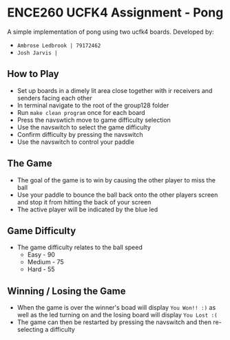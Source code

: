# ENCE260 UCFK4 Assignment - Pong

A simple implementation of pong using two ucfk4 boards. Developed by:
- `Ambrose Ledbrook | 79172462`
- `Josh Jarvis | `

## How to Play
- Set up boards in a dimely lit area close together with ir receivers and
  senders facing each other
- In terminal navigate to the root of the group128 folder
- Run `make clean program` once for each board
- Press the navswtich move to game difficulty selection
- Use the navswitch to select the game difficulty
- Confirm difficulty by pressing the navswitch
- Use the navswitch to control your paddle

## The Game
- The goal of the game is to win by causing the other player to miss the ball
- Use your paddle to bounce the ball back onto the other players screen and
  stop it from hitting the back of your screen
- The active player will be indicated by the blue led

## Game Difficulty
- The game difficulty relates to the ball speed
    * Easy - 90
    * Medium - 75
    * Hard - 55

## Winning / Losing the Game
- When the game is over the winner's boad will display `You Won!! :)` as well
  as the led turning on and the losing board will display `You Lost :(`
- The game can then be restarted by pressing the navswitch and then re-selecting
  a difficulty

